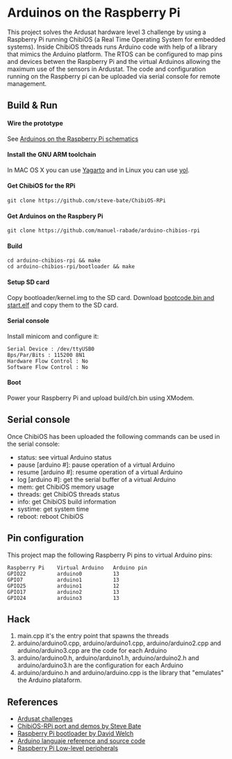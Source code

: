 Arduinos on the Raspberry Pi
============================

This project solves the Ardusat hardware level 3 challenge by using a Raspberry Pi running ChibiOS (a Real Time Operating System for embedded systems). Inside ChibiOS threads runs Arduino code with help of a library that mimics the Arduino platform. The RTOS can be configured to map pins and devices betwen the Raspberry Pi and the virtual Arduinos allowing the maximum use of the sensors in Ardustat. The code and configuration running on the Raspberry pi can be uploaded via serial console for remote management.

## Build & Run

#### Wire the prototype

See [Arduinos on the Raspberry Pi schematics](https://raw.github.com/manuel-rabade/arduino-chibios-rpi/master/schematic/arduinos-on-the-raspberry-pi.png)

#### Install the GNU ARM toolchain

In MAC OS X you can use [Yagarto](http://www.yagarto.de/#downloadmac) and in Linux you can use [yol](https://github.com/phaenovum/yol).

#### Get ChibiOS for the RPi

    git clone https://github.com/steve-bate/ChibiOS-RPi

#### Get Arduinos on the Raspbery Pi

    git clone https://github.com/manuel-rabade/arduino-chibios-rpi

#### Build

    cd arduino-chibios-rpi && make
    cd arduino-chibios-rpi/bootloader && make

#### Setup SD card

Copy bootloader/kernel.img to the SD card. Download [bootcode.bin and start.elf](https://github.com/raspberrypi/firmware) and copy them to the SD card.

#### Serial console

Install minicom and configure it:

    Serial Device : /dev/ttyUSB0 
    Bps/Par/Bits : 115200 8N1
    Hardware Flow Control : No
    Software Flow Control : No

#### Boot

Power your Raspberry Pi and upload build/ch.bin using XModem.

## Serial console

Once ChibiOS has been uploaded the following commands can be used in the serial console:

* status: see virtual Arduino status
* pause [arduino #]: pause operation of a virtual Arduino
* resume [arduino #]: resume operation of a virtual Arduino
* log [arduino #]: get the serial buffer of a virtual Arduino
* mem: get ChibiOS memory usage
* threads: get ChibiOS threads status
* info: get ChibiOS build information
* systime: get system time
* reboot: reboot ChibiOS

## Pin configuration

This project map the following Raspberry Pi pins to virtual Arduino pins:

    Raspberry Pi    Virtual Arduino   Arduino pin
    GPIO22          arduino0          13
    GPIO7           arduino1          13
    GPIO25          arduino1          12
    GPIO17          arduino2          13
    GPIO24          arduino3          13

## Hack

1. main.cpp it's the entry point that spawns the threads
2. arduino/arduino0.cpp, arduino/arduino1.cpp, arduino/arduino2.cpp and arduino/arduino3.cpp are the code for each Arduino
3. arduino/arduino0.h, arduino/arduino1.h, arduino/arduino2.h and arduino/arduino3.h are the configuration for each Arduino
4. arduino/arduino.h and arduino/arduino.cpp is the library that "emulates" the Arduino plataform.

## References

* [Ardusat challenges](http://2013.spaceappschallenge.org/challenge/ardusat/)
* [ChibiOS-RPi port and demos by Steve Bate](https://github.com/steve-bate/ChibiOS-RPi)
* [Raspberry Pi bootloader by David Welch](https://github.com/dwelch67/raspberrypi/tree/master/bootloader05)
* [Arduino languaje reference and source code](http://arduino.cc/en/Reference/HomePage)
* [Raspberry Pi Low-level peripherals](http://elinux.org/RPi_Low-level_peripherals)
